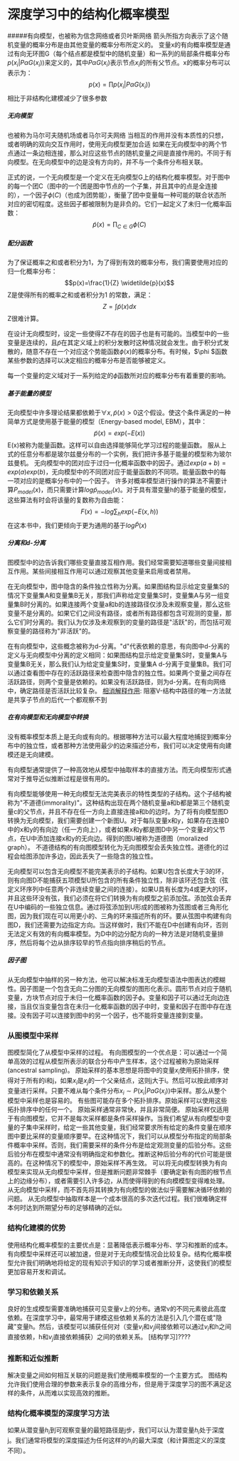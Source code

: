 # 深度学习中的结构化概率模型

#####有向模型，也被称为信念网络或者贝叶斯网络
箭头所指方向表示了这个随机变量的概率分布是由其他变量的概率分布所定义的。
变量x的有向概率模型是通过有向无环图G（每个结点都是模型中的随机变量）和一系列的局部条件概率分布$p(x_{i}|P \alpha G(x_{i}))$来定义的，其中$P \alpha G (x_{i})$表示节点$x_{i}$的所有父节点。x的概率分布可以表示为：
$$p(x)= \prod p(x_{i} | P \alpha G(x_{i}) )$$
相比于非结构化建模减少了很多参数

##### 无向模型
也被称为马尔可夫随机场或者马尔可夫网络
当相互的作用并没有本质性的只想，或者明确的双向交互作用时，使用无向模型更加合适
如果在无向模型中的两个节点通过一条边相连接，那么对应这些节点的随机变量之间是直接作用的。不同于有向模型。在无向模型中的边是没有方向的，并不与一个条件分布相关联。

正式的说，一个无向模型是一个定义在无向模型G上的结构化概率模型。对于图中的每一个团C（图中的一个团是图中节点的一个子集，并且其中的点是全连接的），一个因子$\phi (C)$（也成为团势能），衡量了团中变量每一种可能的联合状态所对应的密切程度。这些因子都被限制为是非负的。它们一起定义了未归一化概率函数：
$$\widetilde{p}(x)=\prod_{C\in G}\phi (C)$$

##### 配分函数
为了保证概率之和或者积分为1，为了得到有效的概率分布，我们需要使用对应的归一化概率分布：$$p(x)=\frac{1}{Z} \widetilde{p}(x)$$ Z是使得所有的概率之和或者积分为1 的常数，满足：$$Z=\int \widetilde{p}\left ( x \right )dx$$ Z很难计算。

在设计无向模型时，设定一些使得Z不存在的因子也是有可能的。当模型中的一些变量是连续的，且$\widetilde{p}$在其定义域上的积分发散时这种情况就会发生。由于积分式发散的，随意不存在一个对应这个势能函数$\phi (x)$的概率分布。有时候，$\phi $函数某些参数的选择可以决定相应的概率分布是否能够被定义。

每一个变量的定义域对于一系列给定的$\phi$函数所对应的概率分布有着重要的影响。

##### 基于能量的模型
无向模型中许多理论结果都依赖于$\forall x,\widetilde{p}\left ( x \right )> 0$这个假设。使这个条件满足的一种简单方式是使用基于能量的模型（Energy-based model, EBM），其中：$$\widetilde{p}\left ( x \right )=exp\left ( -E\left ( x \right ) \right )$$ E(x)被称为能量函数。这样可以自由选择能够简化学习过程的能量函数。
服从上式的任意分布都是玻尔兹曼分布的一个实例，我们把许多基于能量的模型称为玻尔兹曼机。
无向模型中的团对应于过归一化概率函数中的因子。通过$exp(a+b)=exp(a)exp(b)$，无向模型中的不同团对应于能量函数的不同项。能量函数中的每一项对应的是概率分布中的一个因子。
许多对概率模型进行操作的算法不需要计算$P_{model}(x)$，而只需要计算$log \widetilde{p}_{model}(x)$。对于具有潜变量h的基于能量的模型，这些算法有时会将该量的复数称为自由能：$$F(x)=-log \sum_{h} exp(-E(x,h))$$ 在这本书中，我们更倾向于更为通用的基于$log \widetilde{P}(x)$

##### 分离和d-分离
图模型中的边告诉我们哪些变量直接互相作用。我们经常需要知道哪些变量间接相互作用。某些间接相互作用可以通过观察其他变量来启用或者禁用。

在无向模型中，图中隐含的条件独立性称为分离。如果图结构显示给定变量集S的情况下变量集A和变量集B无关，那我们声称给定变量集S时，变量集A与另一组变量集B时分离的。如果连接两个变量a和b的连接路径仅涉及未观察变量，那么这些变量不是分离的。如果它们之间没有路径，或者所有路径都包含可观测的变量，那么它们时分离的。我们认为仅涉及未观察到的变量的路径是"活跃"的，而包括可观察变量的路径称为"非活跃"的。

在有向模型中，这些概念被称为d-分离。"d"代表依赖的意思，有向图中d-分离的定义与无向模型中分离的定义相同：如果图结构显示给定变量集S时，变量集A与变量集B无关，那么我们认为给定变量集S时，变量集A d-分离于变量集B。我们可以通过查看图中存在的活跃路径来检查图中隐含的独立性。如果两个变量之间存在活跃路径，则两个变量是依赖的。如果没有活跃路径，则为d-分离。在有向网络中，确定路径是否活跃比较复杂。
[相消解释作用](https://martin-thoma.com/explaining-away/): 阻塞V-结构中路径的唯一方法就是共享子节点的后代一个都观察不到

##### 在有向模型和无向模型中转换
没有概率模型本质上是无向或有向的。根据哪种方法可以最大程度地捕捉到概率分布中的独立性，或者那种方法使用最少的边来描述分布，我们可以决定使用有向建模还是无向建模。

有向模型通常提供了一种高效地从模型中抽取样本的直接方法。而无向模型形式通常对于推导近似推断过程是很有用的。

有向模型能够使用一种无向模型无法完美表示的特性类型的子结构。这个子结构被称为"不道德(immorality)"。这种结构出现在两个随机变量a和b都是第三个随机变量c的父节点，并且不存在任一方向上直接连接a和b的边时。为了将有向模型图D转换为无向模型，我们需要创建一个新图U。对于每队变量x和y，如果存在连接D中的x和y的有向边（任一方向上），或者如果x和y都是图D中另一个变量z的父节点，在U中添加连接x和y的无向边。得到的图U被称为道德图（moralized graph）。 不道德结构的有向图模型转化为无向图模型会丢失独立性。道德化的过程会给图添加许多边，因此丢失了一些隐含的独立性。

无向模型可以包含无向模型不能完美表示的子结构。如果U包含长度大于3的环，则有向图D不能捕获五项模型U所包含的所有条件独立性，除非该环还包含弦（弦定义环序列中任意两个非连续变量之间的连接）。如果U具有长度为4或更大的环，并且这些环没有弦，我们必须在将它们转换为有向模型之前添加弦。添加弦会丢弃在U中编码的一些独立信息。通过将弦添加到U形成的图被称为弦图或者三角形化图，因为我们现在可以用更小的、三角的环来描述所有的环。要从弦图中构建有向图D，我们还需要为边指定方向。当这样做时，我们不能在D中创建有向环，否则无法定义有效的有向概率模型。为D中的边分配方向的一种方法是对随机变量排序，然后将每个边从排序较早的节点指向排序稍后的节点。

##### 因子图
从无向模型中抽样的另一种方法，他可以解决标准无向模型语法中图表达的模糊性。因子图是一个包含无向二分图的无向模型的图形化表示。圆形节点对应于随机变量，方块节点对应于未归一化概率函数的因子$\phi$。变量和因子可以通过无向边连接，当且仅当变量包含在未归一化概率函数的因子中时，变量和因子在图中存在连接。没有因子可以连接到图中的另一个因子，也不能将变量连接到变量。

### 从图模型中采样
图模型简化了从模型中采样的过程。
有向图模型的一个优点是：可以通过一个简单高效的过程从模型所表示的联合分布中产生样本，这个过程被称为原始采样(ancestral sampling)。
原始采样的基本思想是将图中的变量$x_{i}$使用拓扑排序，使得对于所有的i和j，如果$x_{i}$是$x_{j}$的一个父亲结点，这则j大于i。然后可以按此顺序对变量进行采样。只要不难从每个条件分布$x_{i}\sim P\left ( x_{i}|PaG\left ( x_{i} \right ) \right )$中采样。那么从整个模型中采样也是容易的。
有些图可能存在多个拓扑排序。原始采样可以使用这些拓扑排序中的任何一个。
原始采样通常非常快，并且非常简便。
原始采样仅适用于有向图模型，它并不是每次采样都是条件采样操作。当我们希望从有向模型中变量的子集中采样时，给定一些其他变量，我们经常要求所有给定的条件变量在顺序图中要比采样的变量顺序要早。在这种情况下，我们可以从模型分布指定的局部条件概率中采样。否则，我们需要采样的条件分布是给定观测变量的后验分布。这些后验分布在模型中通常没有明确指定和参数化。推断这种后验分布的代价可能是很高的。在这种情况下的模型中，原始采样不再生效。
可以将无向模型转换为有向模型来实现从无向模型中采样，但是推断问题非常棘手（要确定新有向图的根节点上的边缘分布），或者需要引入许多边，从而使得得到的有向模模型变得难处理。
从无向模型中采样，而不首先将其转换为有向模型的做法似乎需要解决循环依赖的问题。
从无向模型中抽取样本是一个成本很高的多次迭代过程。我们很难确定样本何时达到所期望分布的足够精确的近似。

### 结构化建模的优势
使用结构化概率模型的主要优点是：显著降低表示概率分布、学习和推断的成本。有向模型中采样还可以被加速，但是对于无向模型情况会比较复杂。结构化概率模型允许我们明确地将给定的现有知识于知识的学习或者推断分开，这使我们的模型更加容易开发和调试。

### 学习和依赖关系
良好的生成模型需要准确地捕获可见变量v上的分布。通常v的不同元素彼此高度依赖。在深度学习中，最常用于建模这些依赖关系的方法是引入几个潜在或"隐藏"变量h。然后，该模型可以捕获任何对（变量$v_{i}$和$v_{j}$间接依赖可以通过$v_{i}$和h之间直接依赖，h和$v_{j}$直接依赖捕获）之间的依赖关系。
[结构学习]????

### 推断和近似推断
解决变量之间如何相互关联的问题是我们使用概率模型的一个主要方式。
图结构允许我们使用合理的参数来表示复杂的高维分布，但是用于深度学习的图不满足这样的条件，从而难以实现高效的推断。

### 结构化概率模型的深度学习方法
如果从潜变量$h_{i}$到可观察变量的最短路径是j步，我们可以认为潜变量$h_{i}$处于深度j。我们通常将模型的深度描述为任何这样的$h_{i}$的最大深度（和计算图定义的深度不同）。